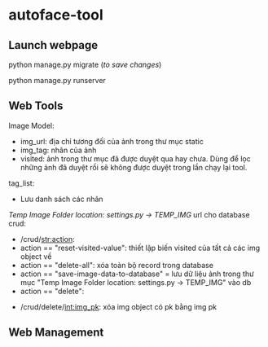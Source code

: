 # autoface-tool

## Launch webpage
python manage.py migrate (*to save changes*)

python manage.py runserver

## Web Tools

Image Model:
  - img_url: địa chỉ tương đối của ảnh trong thư mục static
  - img_tag: nhãn của ảnh
  - visited: ảnh trong thư mục đã được duyệt qua hay chưa. Dùng để  lọc những ảnh đã duyệt rồi sẽ không được duyệt trong lần chạy lại tool.

tag_list:
  - Lưu danh sách các nhãn

*Temp Image Folder location: settings.py -> TEMP_IMG*
url cho database crud:
  - <host>/crud/<str:action>:
  - action == "reset-visited-value": thiết lập biến visited của tất cả các img object về  
  - action == "delete-all": xóa toàn bộ record trong database
  - action == "save-image-data-to-database" = lưu dữ liệu ảnh trong thư mục "Temp Image Folder location: settings.py -> TEMP_IMG" vào db
  - action == "delete":
  + <host>/crud/delete/<int:img_pk>: xóa img object có pk bằng img pk

## Web Management
